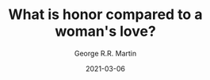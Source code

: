 ---
title: What is honor compared to a woman's love?
text: What is honor compared to a woman's love? What is duty against the feel of a newborn son in your arms ... or the memory of a brother's smile? Wind and words. Wind and words. We are only human, and the gods have fashioned us for love. That is our great glory, and our great tragedy.
date: 2021-03-06
author: George R.R. Martin
source: A Game of Thrones
topics:
  - Love
  - Duty
  - Family
user: phocks
---